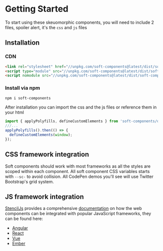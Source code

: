 # Getting Started
To start using these skeuomorphic components, you will need to include 2 files, spoiler alert, it's the `css` and `js` files
## Installation
### CDN
```html
<link rel="stylesheet" href="//unpkg.com/soft-components@latest/dist/soft-components/soft-components.css" />
<script type="module" src="//unpkg.com/soft-components@latest/dist/soft-components/soft-components.esm.js"></script>
<script nomodule src="//unpkg.com/soft-components@latest/dist/soft-components/soft-components.js"></script>
```
### Install via npm
```bash
npm i soft-components
```
After installation you can import the css and the js files or reference them in your html
```javascript
import { applyPolyfills, defineCustomElements } from 'soft-components/dist/loader';
///...
applyPolyfills().then(() => {
  defineCustomElements(window);
});
```
## CSS framework integration
Soft components should work with most frameworks as all the styles are scoped within each component. 
All soft component CSS variables starts with `--sc-` to avoid collision.
All CodePen demos you'll see will use Twitter Bootstrap's grid system. 
## JS framework integration
[StencilJs](https://stenciljs.com/) provides a comprehensive [documentation](https://stenciljs.com/docs/overview) on how the web components can be integrated with popular JavaScript frameworks, they can be found here:
- [Angular](https://stenciljs.com/docs/angular)
- [React](https://stenciljs.com/docs/react)
- [Vue](https://stenciljs.com/docs/vue)
- [Ember](https://stenciljs.com/docs/ember) 